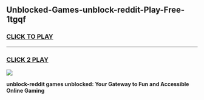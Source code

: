 
## Unblocked-Games-unblock-reddit-Play-Free-1tgqf
<h3>
<a href="https://premium76.site?title=unblock-reddit&ref=21A">CLICK TO PLAY</a></h3>
<hr>

<h3>
<a href="https://premium76.site?title=unblock-reddit&ref=21A">CLICK 2 PLAY</a>
  
</h3>

<a href="https://premium76.site?title=unblock-reddit&ref=21A"><img src="https://clearcache.store/games.png"></a>


**unblock-reddit games unblocked: Your Gateway to Fun and Accessible Online Gaming**
